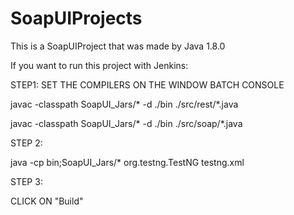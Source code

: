 # SoapUIProjects


This is a SoapUIProject that was made by Java 1.8.0

If you want to run this project with Jenkins:

STEP1: SET THE COMPILERS ON THE WINDOW BATCH CONSOLE

javac -classpath SoapUI_Jars/* -d ./bin ./src/rest/*.java

javac -classpath SoapUI_Jars/* -d ./bin ./src/soap/*.java

STEP 2:

java -cp bin;SoapUI_Jars/* org.testng.TestNG testng.xml

STEP 3:

CLICK ON "Build"
